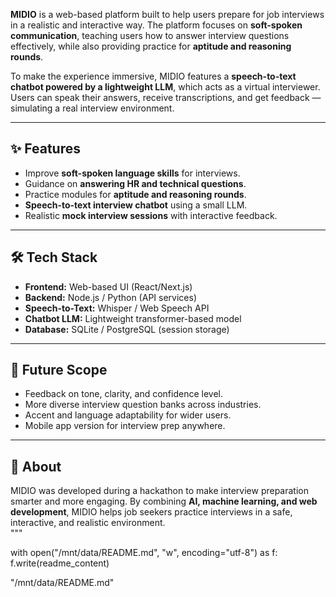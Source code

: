 **MIDIO** is a web-based platform built to help users prepare for job interviews in a realistic and interactive way. The platform focuses on **soft-spoken communication**, teaching users how to answer interview questions effectively, while also providing practice for **aptitude and reasoning rounds**.  

To make the experience immersive, MIDIO features a **speech-to-text chatbot powered by a lightweight LLM**, which acts as a virtual interviewer. Users can speak their answers, receive transcriptions, and get feedback — simulating a real interview environment.  

---

## ✨ Features  
- Improve **soft-spoken language skills** for interviews.  
- Guidance on **answering HR and technical questions**.  
- Practice modules for **aptitude and reasoning rounds**.  
- **Speech-to-text interview chatbot** using a small LLM.  
- Realistic **mock interview sessions** with interactive feedback.  

---

## 🛠 Tech Stack  
- **Frontend:** Web-based UI (React/Next.js)  
- **Backend:** Node.js / Python (API services)  
- **Speech-to-Text:** Whisper / Web Speech API  
- **Chatbot LLM:** Lightweight transformer-based model  
- **Database:** SQLite / PostgreSQL (session storage)  

---

## 🚀 Future Scope  
- Feedback on tone, clarity, and confidence level.  
- More diverse interview question banks across industries.  
- Accent and language adaptability for wider users.  
- Mobile app version for interview prep anywhere.  

---

## 📌 About  
MIDIO was developed during a hackathon to make interview preparation smarter and more engaging. By combining **AI, machine learning, and web development**, MIDIO helps job seekers practice interviews in a safe, interactive, and realistic environment.  
"""

with open("/mnt/data/README.md", "w", encoding="utf-8") as f:
    f.write(readme_content)

"/mnt/data/README.md"
